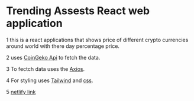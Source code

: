 # Trending Assests React web application

1 this is a react applications that shows price of different crypto currencies around world with there day percentage price.

2 uses [CoinGeko Api](https://www.coingecko.com/) to fetch the data.

3 To fectch data uses the [Axios](https://axios-http.com/docs/intro).

4 For styling uses [Tailwind](https://tailwindcss.com/) and [css](https://developer.mozilla.org/en-US/docs/Web/CSS).

5 [netlify link](https://capable-jelly-cf5fb1.netlify.app)
